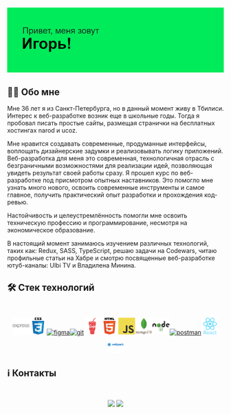 ![](./header.png)
## 👨‍💻 Обо мне

Мне 36 лет я из Санкт-Петербурга, но в данный момент живу в Тбилиси. Интерес к веб-разработке возник еще в школьные годы. Тогда я пробовал писать простые сайты, размещая странички на бесплатных хостингах narod и ucoz.

Мне нравится создавать современные, продуманные интерфейсы, воплощать дизайнерские задумки и реализовывать логику приложений. Веб-разработка для меня это современная, технологичная отрасль с безграничными возможностями для реализации идей, позволяющая увидеть результат своей работы сразу. Я прошел курс по веб-разработке под присмотром опытных наставников. Это помогло мне узнать много нового, освоить современные инструменты и самое главное, получить практический опыт разработки и прохождения код-ревью.

Настойчивость и целеустремлённость помогли мне освоить техническую профессию и программирование, несмотря на экономическое образование.

В настоящий момент занимаюсь изучением различных технологий, таких как: Redux, SASS, TypeScript, решаю задачи на Codewars, читаю профильные статьи на Хабре и смотрю посвященные веб-разработке ютуб-каналы: Ulbi TV и Владилена Минина.


## 🛠️ Стек технологий
<br/>
<p align="center"><a  href="https://expressjs.com"  target="_blank"  rel="noreferrer"><img  src="https://raw.githubusercontent.com/devicons/devicon/master/icons/express/express-original-wordmark.svg"  alt="express"  width="40"  height="40"/></a><a  href="https://www.w3schools.com/css/"  target="_blank"  rel="noreferrer"><img  src="https://raw.githubusercontent.com/devicons/devicon/master/icons/css3/css3-original-wordmark.svg"  alt="css3"  width="40"  height="40"/></a><a href="https://www.figma.com/" target="_blank" rel="noreferrer"><img src="https://www.vectorlogo.zone/logos/figma/figma-icon.svg" alt="figma" width="40" height="40"/></a><a href="https://git-scm.com/"  target="_blank"  rel="noreferrer"><img  src="https://www.vectorlogo.zone/logos/git-scm/git-scm-icon.svg"  alt="git"  width="40"  height="40"/></a><a  href="https://gulpjs.com"  target="_blank"  rel="noreferrer"><img  src="https://raw.githubusercontent.com/devicons/devicon/master/icons/gulp/gulp-plain.svg"  alt="gulp"  width="40"  height="40"/></a><a  href="https://www.w3.org/html/"  target="_blank"  rel="noreferrer"><img  src="https://raw.githubusercontent.com/devicons/devicon/master/icons/html5/html5-original-wordmark.svg"  alt="html5"  width="40"  height="40"/></a><a  href="https://developer.mozilla.org/en-US/docs/Web/JavaScript"  target="_blank"  rel="noreferrer"><img  src="https://raw.githubusercontent.com/devicons/devicon/master/icons/javascript/javascript-original.svg"  alt="javascript"  width="40"  height="40"/></a><a  href="https://www.mongodb.com/"  target="_blank"  rel="noreferrer"><img  src="https://raw.githubusercontent.com/devicons/devicon/master/icons/mongodb/mongodb-original-wordmark.svg"  alt="mongodb"  width="40"  height="40"/></a><a  href="https://nodejs.org"  target="_blank"  rel="noreferrer"><img  src="https://raw.githubusercontent.com/devicons/devicon/master/icons/nodejs/nodejs-original-wordmark.svg"  alt="nodejs"  width="40"  height="40"/></a><a  href="https://postman.com"  target="_blank"  rel="noreferrer"><img  src="https://www.vectorlogo.zone/logos/getpostman/getpostman-icon.svg"  alt="postman"  width="40"  height="40"/></a><a  href="https://reactjs.org/"  target="_blank"  rel="noreferrer"><img  src="https://raw.githubusercontent.com/devicons/devicon/master/icons/react/react-original-wordmark.svg"  alt="react"  width="40"  height="40"/></a><a  href="https://webpack.js.org"  target="_blank"  rel="noreferrer"><img  src="https://raw.githubusercontent.com/devicons/devicon/d00d0969292a6569d45b06d3f350f463a0107b0d/icons/webpack/webpack-original-wordmark.svg"  alt="webpack"  width="40"  height="40"/></a></p>

## ℹ️ Контакты
<br/>
<p align="center">
 <a href="https://t.me/JustIg0r" target="_blank"><img src="https://img.shields.io/badge/Telegram-blue?logo=telegram&logoColor=white"></a>
 <a href="mailto:solovyov-te@mail.ru" target="_blank"><img src="https://img.shields.io/badge/Email-blue?logo=mail.ru&logoColor=white"></a>
</p>


 
